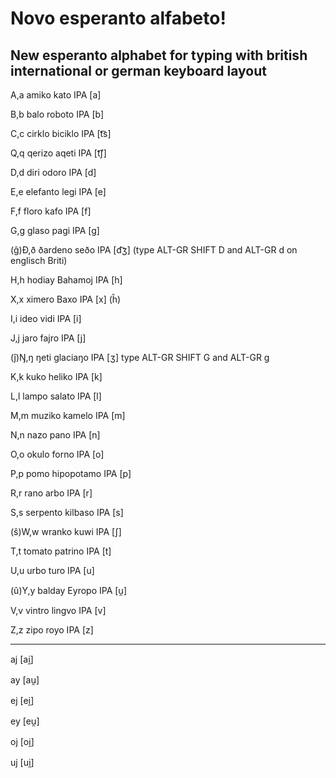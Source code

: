 # Novo esperanto alfabeto! 
## New esperanto alphabet for typing with british international or german keyboard layout

A,a amiko	kato IPA [a]

B,b balo roboto IPA [b]

C,c cirklo biciklo IPA [t͡s]

Q,q qerizo aqeti IPA [t͡ʃ]

D,d diri odoro IPA [d]

E,e elefanto legi IPA [e]

F,f floro kafo IPA [f]

G,g glaso pagi IPA [g]

(ĝ)Ð,ð ðardeno seðo IPA [d͡ʒ] (type ALT-GR SHIFT D and ALT-GR d on englisch Briti)

H,h hodiay Bahamoj IPA [h]

X,x ximero Baxo IPA [x]   (ĥ)

I,i ideo vidi IPA [i]

J,j jaro fajro IPA [j]

(ĵ)Ŋ,ŋ ŋeti glaciaŋo IPA [ʒ] type ALT-GR SHIFT G and ALT-GR g

K,k kuko heliko IPA [k]

L,l lampo salato IPA [l]

M,m muziko kamelo IPA [m]

N,n nazo pano IPA [n]

O,o okulo forno IPA [o]

P,p pomo hipopotamo IPA [p]

R,r rano arbo IPA [r]

S,s serpento kilbaso IPA [s]

(ŝ)W,w wranko kuwi IPA [ʃ]

T,t tomato patrino IPA [t]

U,u urbo turo IPA [u]

(û)Y,y balday Eyropo IPA [u̯]

V,v vintro lingvo IPA [v]

Z,z zipo royo IPA [z]


----------

aj	[ai̯]

ay	[au̯]

ej	[ei̯]

ey	[eu̯]

oj	[oi̯]

uj	[ui̯]
